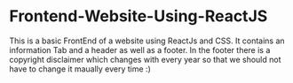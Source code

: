 # Frontend-Website-Using-ReactJS
This is a basic FrontEnd of a website using ReactJs and CSS. It contains an information Tab and a header as well as a footer. In the footer there is a copyright disclaimer which changes with every year so that we should not have to change it maually every time :) 

